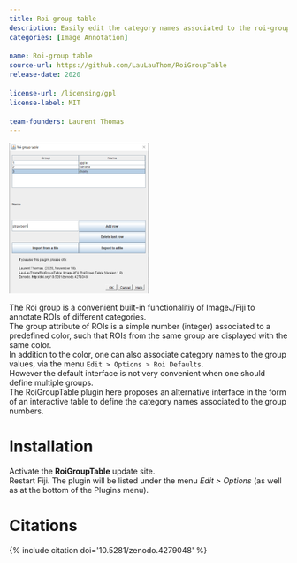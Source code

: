 ```yaml
---
title: Roi-group table
description: Easily edit the category names associated to the roi-groups
categories: [Image Annotation]

name: Roi-group table
source-url: https://github.com/LauLauThom/RoiGroupTable
release-date: 2020

license-url: /licensing/gpl
license-label: MIT

team-founders: Laurent Thomas
---
```


<img src=https://github.com/LauLauThom/RoiGroupTable/blob/main/RoiGroupTable-GUI.PNG width=50% height=50%>

The Roi group is a convenient built-in functionalitiy of ImageJ/Fiji to annotate ROIs of different categories.  
The group attribute of ROIs is a simple number (integer) associated to a predefined color, such that ROIs from the same group are displayed with the same color.  
In addition to the color, one can also associate category names to the group values, via the menu `Edit > Options > Roi Defaults`.   
However the default interface is not very convenient when one should define multiple groups.  
The RoiGroupTable plugin here proposes an alternative interface in the form of an interactive table to define the category names associated to the group numbers. 


# Installation

Activate the **RoiGroupTable** update site.  
Restart Fiji. The plugin will be listed under the menu *Edit > Options* (as well as at the bottom of the Plugins menu).   


# Citations
{% include citation doi='10.5281/zenodo.4279048' %}

    

